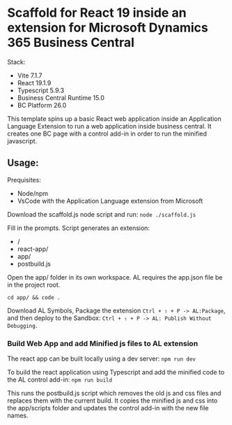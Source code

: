 # Scaffold for React 19 inside an extension for Microsoft Dynamics 365 Business Central

Stack:
- Vite 7.1.7
- React 19.1.9
- Typescript 5.9.3
- Business Central Runtime 15.0
- BC Platform 26.0

This template spins up a basic React web application inside an Application Language Extension to run a web application inside business central. It creates one BC page with a control add-in in order to run the minified javascript. 

## Usage:

Prequisites:
 - Node/npm
 - VsCode with the Application Language extension from Microsoft

Download the scaffold.js node script and run:
```node ./scaffold.js```

Fill in the prompts. Script generates an extension:

- <appNamne>/
- react-app/
- app/
- postbuild.js

Open the app/ folder in its own workspace. AL requires the app.json file be in the project root.

```cd app/ && code .```

Download AL Symbols, Package the extension `Ctrl + ⇧ + P -> AL:Package`, and then deploy to the Sandbox: `Ctrl + ⇧ + P -> AL: Publish Without Debugging`. 

### Build Web App and add Minified js files to AL extension

The react app can be built locally using a dev server:
```npm run dev```

To build the react application using Typescript and add the minified code to the AL control add-in:
```npm run build```

This runs the postbuild.js script which removes the old js and css files and replaces them with the current build. It copies the minified js and css into the app/scripts folder and updates the control add-in with the new file names. 